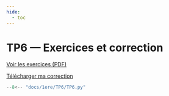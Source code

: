```yaml
---
hide:
  - toc
---
```


# TP6 — Exercices et correction

[Voir les exercices (PDF)](TP6/TP%20représentation%20graphique.pdf)

<a href="../TP6/TP6.py" download>Télécharger ma correction</a>

```python
--8<-- "docs/1ere/TP6/TP6.py"
```
